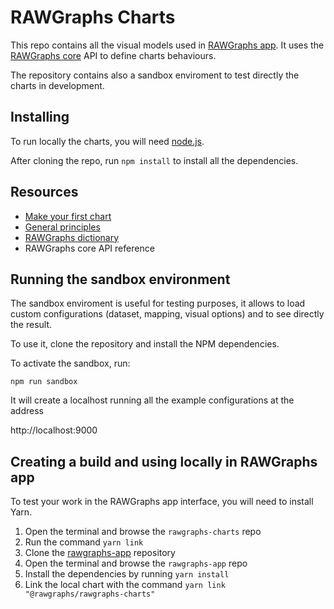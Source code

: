 # RAWGraphs Charts

This repo contains all the visual models used in [RAWGraphs app](https://github.com/rawgraphs/rawgraphs-app). It uses the [RAWGraphs core](https://github.com/rawgraphs/rawgraphs-core) API to define charts behaviours.

The repository contains also a sandbox enviroment to test directly the charts in development. 

## Installing

To run locally the charts, you will need [node.js](https://nodejs.org).

After cloning the repo, run `npm install` to install all the dependencies.

## Resources

- [Make your first chart](docs/make-yor-first-chart.md)
- [General principles](docs/good-practices.md)
- [RAWGraphs dictionary](docs/RAWGraphs-dictionary.md)
- RAWGraphs core API reference

## Running the sandbox environment

The sandbox enviroment is useful for testing purposes, it allows to load custom configurations (dataset, mapping, visual options) and to see directly the result.

To use it, clone the repository and install the NPM dependencies.

To activate the sandbox, run:

`npm run sandbox`

It will create a localhost running all the example configurations at the address

http://localhost:9000

## Creating a build and using locally in RAWGraphs app

To test your work in the RAWGraphs app interface, you will need to install Yarn.

1. Open the terminal and browse the `rawgraphs-charts` repo
2. Run the command `yarn link`
3. Clone the [rawgraphs-app](https://github.com/rawgraphs/rawgraphs-app) repository
4. Open the terminal and browse the `rawgraphs-app` repo
5. Install the dependencies by running `yarn install`
6. Link the local chart with the command  `yarn link "@rawgraphs/rawgraphs-charts"`


